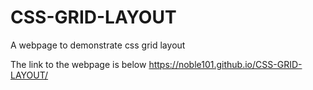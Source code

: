 # CSS-GRID-LAYOUT
A webpage to demonstrate css grid layout

The link to the webpage is below
 https://noble101.github.io/CSS-GRID-LAYOUT/
